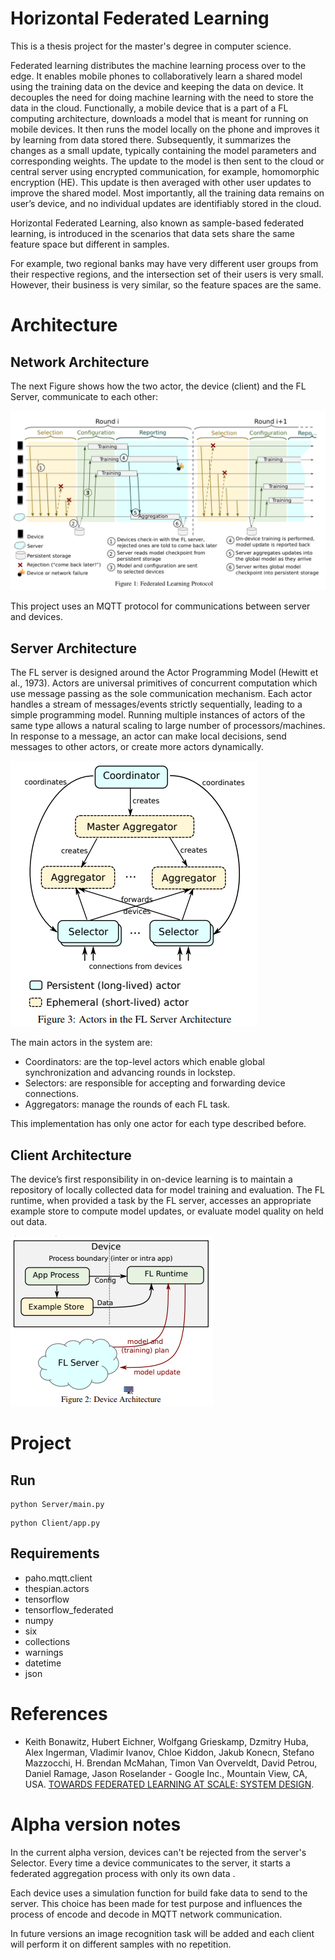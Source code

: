 # Horizontal Federated Learning

This is a thesis project for the master's degree in computer science.

Federated learning distributes the machine learning process over to the edge. It enables mobile phones to collaboratively learn a shared model using the training data on the device and keeping the data on device. It decouples the need for doing machine learning with the need to store the data in the cloud. Functionally, a mobile device that is a part of a FL computing architecture, downloads a model that is meant for running on mobile devices. It then runs the model locally on the phone and improves it by learning from data stored there. Subsequently, it summarizes the changes as a small update, typically containing the model parameters and corresponding weights. The update to the model is then sent to the cloud or central server using encrypted communication, for example, homomorphic encryption (HE). This update is then averaged with other user updates to improve the shared model. Most importantly, all the training data remains on user’s device, and no individual updates are identifiably stored in the cloud.

Horizontal Federated Learning, also known as sample-based federated learning, is introduced in the scenarios that data sets share the same feature space but different in samples. 

For example, two regional banks may have very different user groups from their respective regions, and the intersection set of their users is very small. However, their business is very similar, so the feature spaces are the same.



# Architecture

## Network Architecture
The next Figure shows how the two actor, the device (client) and the FL Server, communicate to each other:

![network](/assets/network_architecture.png)

This project uses an MQTT protocol for communications between server and devices. 

## Server Architecture
The FL server is designed around the Actor Programming Model (Hewitt et al., 1973). Actors are universal primitives of concurrent computation which use message passing as the sole communication mechanism. Each actor handles a stream of messages/events strictly sequentially, leading to a simple programming model. Running multiple instances of actors of the same type allows a natural scaling to large number of processors/machines. In response  to a message, an actor can make local decisions, send messages to other actors, or create more actors dynamically.

![server](/assets/server_architecture.png)

The main actors in the system are:
* Coordinators: are the top-level actors which enable global synchronization and advancing rounds in lockstep. 
* Selectors: are responsible for accepting and forwarding device connections.
* Aggregators: manage the rounds of each FL task.

This implementation has only one actor for each type described before.

## Client Architecture
The device’s first responsibility in on-device learning is to maintain a repository of locally collected data for model training and evaluation. The FL runtime, when provided a task by the FL server, accesses an appropriate example store to compute model updates, or evaluate model quality on held out data.

![client](/assets/client_architecture.png)



# Project

## Run

```
python Server/main.py
```

```
python Client/app.py
```



## Requirements
* paho.mqtt.client
* thespian.actors
* tensorflow
* tensorflow_federated
* numpy
* six
* collections
* warnings
* datetime
* json


# References
* Keith Bonawitz, Hubert Eichner, Wolfgang Grieskamp, Dzmitry Huba, Alex Ingerman, Vladimir Ivanov, Chloe Kiddon, Jakub Konecn, Stefano Mazzocchi, H. Brendan McMahan, Timon Van Overveldt, David Petrou, Daniel Ramage, Jason Roselander - Google Inc., Mountain View, CA, USA. [TOWARDS FEDERATED LEARNING AT SCALE: SYSTEM DESIGN](https://arxiv.org/pdf/1902.01046.pdf). 



# Alpha version notes

In the current alpha version, devices can't be rejected from the server's Selector. Every time a device communicates to the server, it starts a federated aggregation process with only its own data . 

Each device uses a simulation function for build fake data to send to the server. This choice has been made for test purpose and influences the process of encode and decode in MQTT network communication.

In future versions an image recognition task will be added and each client will perform it on different samples with no repetition. 

